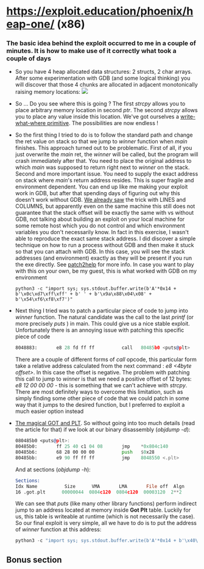 # https://exploit.education/phoenix/heap-one/ (x86)

### The basic idea behind the exploit occurred to me in a couple of minutes. It is how to make use of it correctly what took a couple of days

* So you have 4 heap allocated data structures: 2 structs, 2 char arrays. After some experimentation with GDB (and some logical thinking) you will discover that those 4 chunks are allocated in adjacent monotonically raising memory locations:
![](heap1.png)

* So ... Do you see where this is going ? The first *strcpy* allows you to place arbitrary memory location in second *ptr*. The second *strcpy* allows you to place any value inside this location. We've got ourselves a [write-what-where primitive](https://cwe.mitre.org/data/definitions/123.html). The possibilities are now endless !
* So the first thing I tried to do is to follow the standard path and change the ret value on stack so that we jump to *winner* function when *main* finishes. This approach turned out to be problematic. First of all, if you just overwrite the *main* ret, the *winner* will be called, but the program will crash immediately after that. You need to place the original address to which *main* was supposed to return right next to *winner* on the stack. Second and more important issue. You need to supply the exact address on stack where *main*'s return address resides. This is super fragile and environment dependent. You can end up like me making your exploit work in GDB, but after that spending days of figuring out why this doesn't work without GDB. [We already saw](stack5.md) the trick with LINES and COLUMNS, but apparently even on the same machine this still does not guarantee that the stack offset will be exactly the same with vs without GDB, not talking about building an exploit on your local machine for some remote host which you do not control and which environment variables you don't necessarily know. In fact in this exercise, I wasn't able to reproduce the exact same stack address. I did discover a simple technique on how to run a process without GDB and then make it stuck so that you can attach with GDB. In this case, you will see the stack addresses (and environment) exactly as they will be present if you run the exe directly. See [patch2help](https://github.com/amarkovytch/research_tools#patch2halt) for more info. In case you want to play with this on your own, be my guest, this is what worked with GDB on my environment 

    ```console
    python3 -c "import sys; sys.stdout.buffer.write(b'A'*0x14 + b'\x0c\xd7\xff\xff' + b' ' + b'\x9a\x88\x04\x08' + b'\x54\xf6\xf8\xf7')"

    ```
* Next thing I tried was to patch a particular piece of code to jump into *winner* function. The natural candidate was the call to the last *printf* (or more precisely *puts* ) in main. This could give us a nice stable exploit. Unfortunately there is an annoying issue with patching this specific piece of code

    ```asm 
    8048883:       e8 28 fd ff ff          call   80485b0 <puts@plt>
    ```
    There are a couple of different forms of *call* opcode, this particular form take a relative address calculated from the next command : *e8 <4byte offset>*. In this case the offset is negative. The problem with patching this call to jump to *winner* is that we need a positive offset of 12 bytes: *e8 12 00 00 00* - this is something that we can't achieve with *strcpy*. There are most definitely ways to overcome this limitation, such as simply finding some other piece of code that we could patch in some way that it jumps to the desired function, but I preferred to exploit a much easier option instead

* [The magical GOT and PLT](https://systemoverlord.com/2017/03/19/got-and-plt-for-pwning.html). So without going into too much details (read the article for that) if we look at our binary disassembly (*objdump -d*):

    ```asm
    080485b0 <puts@plt>:
    80485b0:       ff 25 40 c1 04 08       jmp    *0x804c140
    80485b6:       68 28 00 00 00          push   $0x28
    80485bb:       e9 90 ff ff ff          jmp    8048550 <.plt>

    ```
    And at sections (*objdump -h*):

    ```asm 
    Sections:
    Idx Name          Size      VMA       LMA       File off  Algn
    16 .got.plt      00000044  0804c120  0804c120  00003120  2**2

    ```

    We can see that *puts* (like many other library functions) perform indirect jump to an address located at memory inside **Got Plt** table. Luckily for us, this table is writeable at runtime (which is not necessarily the case). So our final exploit is very simple, all we have to do is to put the address of *winner* function at this address:

    ```asm
    python3 -c "import sys; sys.stdout.buffer.write(b'A'*0x14 + b'\x40\xc1\x04\x08' + b' ' + b'\x9a\x88\x04\x08')"

    ```


## Bonus section 